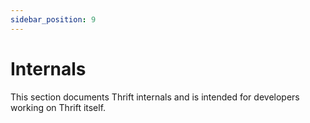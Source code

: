 ```yaml
---
sidebar_position: 9
---
```


# Internals

This section documents Thrift internals and is intended for developers working
on Thrift itself.
